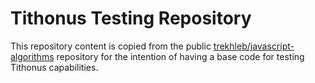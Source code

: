 # Tithonus Testing Repository
This repository content is copied from the public [trekhleb/javascript-algorithms](https://github.com/trekhleb/javascript-algorithms) repository for the intention of having a base code for testing Tithonus capabilities.
